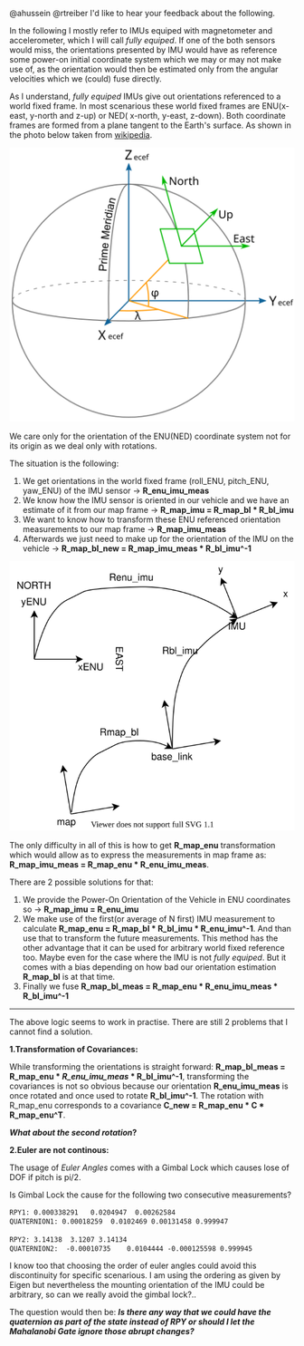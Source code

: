 @ahussein @rtreiber
I'd like to hear your feedback about the following.

In the following I mostly refer to IMUs equiped with magnetometer and accelerometer, which I will call _fully equiped_. If one of the both sensors would miss, the orientations presented by IMU would have as reference some power-on initial coordinate system which we may or may not make use of, as the orientation would then be estimated only from the angular velocities which we (could) fuse directly.

As I understand, _fully equiped_ IMUs give out orientations referenced to a world fixed frame. In most scenarious these world fixed frames are ENU(x-east, y-north and z-up) or NED( x-north, y-east, z-down). Both coordinate frames are formed from a plane tangent to the Earth's surface. As shown in the photo below taken from [wikipedia](https://en.wikipedia.org/wiki/Local_tangent_plane_coordinates).

![ECEF_ENU_Longitude_Latitude_relationships.svg](../images/ENU.svg)


We care only for the orientation of the ENU(NED) coordinate system not for its origin as we deal only with rotations.

The situation is the following:
1. We get orientations in the world fixed frame (roll_ENU, pitch_ENU, yaw_ENU) of the IMU sensor -> **R_enu_imu_meas**
2. We know how the IMU sensor is oriented in our vehicle and we have an estimate of it from our map frame ->  **R_map_imu = R_map_bl * R_bl_imu**
3. We want to know how to transform these ENU referenced orientation measurements to our map frame -> **R_map_imu_meas**
4. Afterwards we just need to make up for the orientation of the IMU on the vehicle -> **R_map_bl_new = R_map_imu_meas * R_bl_imu^-1**


![](../images/imu_tf.svg)


The only difficulty in all of this is how to get **R_map_enu** transformation which would allow as to express the measurements in map frame as: **R_map_imu_meas = R_map_enu * R_enu_imu_meas**.

There are 2 possible solutions for that:
1. We provide the Power-On Orientation of the Vehicle in ENU coordinates so -> **R_map_imu = R_enu_imu**
2. We make use of the first(or average of N first) IMU measurement to calculate **R_map_enu = R_map_bl * R_bl_imu * R_enu_imu^-1**. And than use that to transform the future measurements. This method has the other advantage that it can be used for arbitrary world fixed reference too. Maybe even for the case where the IMU is not _fully equiped_. But it comes with a bias depending on how bad our orientation estimation **R_map_bl** is at that time.
3. Finally we fuse **R_map_bl_meas = R_map_enu * R_enu_imu_meas * R_bl_imu^-1**

----------------------------------------------------------------------------------------------------------------
The above logic seems to work in practise. There are still 2 problems that I cannot find a solution.

**1.Transformation of Covariances:**

While transforming the orientations is straight forward: **R_map_bl_meas = R_map_enu * _R_enu_imu_meas_ * R_bl_imu^-1**, transforming the covariances is not so obvious because our orientation **R_enu_imu_meas** is once rotated and once used to rotate **R_bl_imu^-1**. The rotation with R_map_enu corresponds to a covariance **C_new =  R_map_enu * C * R_map_enu^T**.

**_What about the second rotation_?**


**2.Euler are not continous:**

The usage of _Euler Angles_ comes with a Gimbal Lock which causes lose of DOF if pitch is pi/2.

Is Gimbal Lock the cause for the following two consecutive measurements?
```
RPY1: 0.000338291   0.0204947  0.00262584
QUATERNION1: 0.00018259  0.0102469 0.00131458 0.999947

RPY2: 3.14138  3.1207 3.14134
QUATERNION2:  -0.00010735    0.0104444 -0.000125598 0.999945
```

I know too that choosing the order of euler angles could avoid this discontinuity for specific scenarious. I am using the ordering as given by Eigen but nevertheless the mounting orientation of the IMU could be arbitrary, so can we really avoid the gimbal lock?..

The question would then be:    **_Is there any way that we could have the quaternion as part of the state instead of RPY or should I let the Mahalanobi Gate ignore those abrupt changes?_**